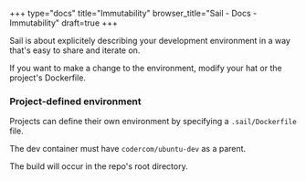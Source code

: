 +++
type="docs"
title="Immutability"
browser_title="Sail - Docs - Immutability"
draft=true
+++

Sail is about explicitely describing your development environment in a way
that's easy to share and iterate on.

If you want to make a change to the environment, modify your hat or the project's
Dockerfile.

### Project-defined environment

Projects can define their own environment by specifying a `.sail/Dockerfile` file.

The dev container must have `codercom/ubuntu-dev` as a parent.

The build will occur in the repo's root directory.